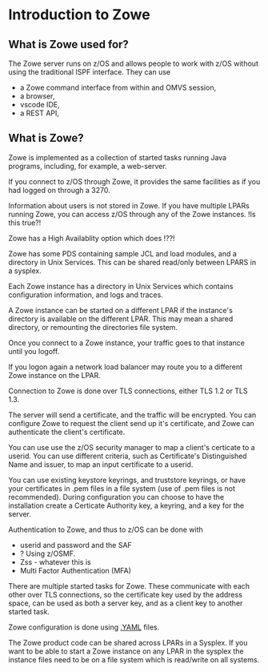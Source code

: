 # Introduction to Zowe

## What is Zowe used for?

 The Zowe server runs on z/OS and allows people to work with z/OS without using the traditional ISPF interface.  They can use
 
 -  a Zowe command interface from within and OMVS session,
 -  a browser,
 -  vscode IDE,
 -  a REST API,

 ## What is Zowe?

 Zowe is implemented as a collection of started tasks running Java programs, including, for example, a web-server.

 If you connect to z/OS through Zowe, it provides the same facilities as if you had logged on through a 3270.

 Information about users is not stored in Zowe.   If you have multiple LPARs running Zowe, you can access z/OS through any of the Zowe instances. !Is this true?!

 Zowe has a High Availablity option which does !??!

 Zowe has some PDS containing sample JCL and load modules, and a directory in Unix Services.    This can be shared read/only between LPARS in a sysplex.
 
 Each Zowe instance has a directory in Unix Services which contains configuration information, and logs and traces.

 A Zowe instance can be started on a different LPAR if the instance's directory is available on the different LPAR.  This may mean a shared directory, or remounting the directories file system.

 Once you connect to a Zowe instance, your traffic goes to that instance until you logoff.

 If you logon again a network load balancer may route you to a different Zowe instance on the LPAR.

 Connection to Zowe is done over TLS connections, either TLS 1.2 or TLS 1.3.

 The server will send a certificate, and the traffic will be encrypted.   You can configure Zowe to request the client send up it's certificate, and Zowe can authenticate the client's certificate.

 You can use use the z/OS security manager to map a client's certicate to a userid.   You can use different criteria, such as Certificate's Distinguished Name and issuer, to map an input certificate to a userid. 

 You can use existing keystore keyrings, and truststore keyrings, or have your certificates in .pem files in a  file system (use of .pem files is not recommended).  During configuration you can choose to have the installation create a Certicate Authority key, a keyring, and a key for the server.

 Authentication to Zowe, and thus to z/OS can be done with 
 
 -  userid and password and the SAF
 -  ?   Using z/OSMF.
 -  Zss - whatever this is
 -  Multi Factor Authentication (MFA)

 There are multiple started tasks for Zowe.  These communicate with each other over TLS connections, so the certificate key used by the address space, can be used as both a server key, and as a client key to another started task.

 Zowe configuration is done using [.YAML]() files.
 
 The Zowe product code can be shared across LPARs in a Sysplex.
 If you want to be able to start a Zowe instance on any LPAR in the sysplex the instance files need to be on a file system which is read/write on all systems.





